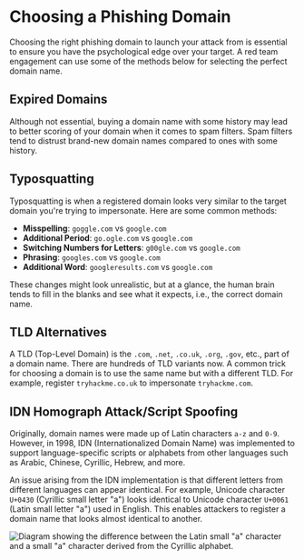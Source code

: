 # Choosing a Phishing Domain

Choosing the right phishing domain to launch your attack from is essential to ensure you have the psychological edge over your target. A red team engagement can use some of the methods below for selecting the perfect domain name.

## Expired Domains

Although not essential, buying a domain name with some history may lead to better scoring of your domain when it comes to spam filters. Spam filters tend to distrust brand-new domain names compared to ones with some history.

## Typosquatting

Typosquatting is when a registered domain looks very similar to the target domain you're trying to impersonate. Here are some common methods:

- **Misspelling**: `goggle.com` vs `google.com`
- **Additional Period**: `go.ogle.com` vs `google.com`
- **Switching Numbers for Letters**: `g00gle.com` vs `google.com`
- **Phrasing**: `googles.com` vs `google.com`
- **Additional Word**: `googleresults.com` vs `google.com`

These changes might look unrealistic, but at a glance, the human brain tends to fill in the blanks and see what it expects, i.e., the correct domain name.

## TLD Alternatives

A TLD (Top-Level Domain) is the `.com`, `.net`, `.co.uk`, `.org`, `.gov`, etc., part of a domain name. There are hundreds of TLD variants now. A common trick for choosing a domain is to use the same name but with a different TLD. For example, register `tryhackme.co.uk` to impersonate `tryhackme.com`.

## IDN Homograph Attack/Script Spoofing

Originally, domain names were made up of Latin characters `a-z` and `0-9`. However, in 1998, IDN (Internationalized Domain Name) was implemented to support language-specific scripts or alphabets from other languages such as Arabic, Chinese, Cyrillic, Hebrew, and more. 

An issue arising from the IDN implementation is that different letters from different languages can appear identical. For example, Unicode character `U+0430` (Cyrillic small letter "a") looks identical to Unicode character `U+0061` (Latin small letter "a") used in English. This enables attackers to register a domain name that looks almost identical to another.

![Diagram showing the difference between the Latin small "a" character and a small "a" character derived from the Cyrillic alphabet.](#)